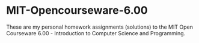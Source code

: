 MIT-Opencourseware-6.00
=======================

These are my personal homework assignments (solutions) to the MIT Open Courseware 6.00 - Introduction to Computer Science and Programming. 